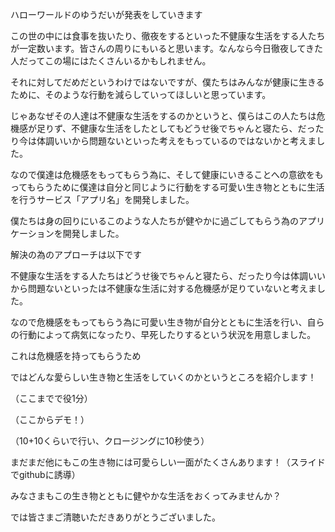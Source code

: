 ハローワールドのゆうだいが発表をしていきます

この世の中には食事を抜いたり、徹夜をするといった不健康な生活をする人たちが一定数います。皆さんの周りにもいると思います。なんなら今日徹夜してきた人だってこの場にはたくさんいるかもしれません。

<!-- ここまでは一旦よき -->

それに対してだめだというわけではないですが、僕たちはみんなが健康に生きるために、そのような行動を減らしていってほしいと思っています。

じゃあなぜその人達は不健康な生活をするのかというと、僕らはこの人たちは危機感が足りず、不健康な生活をしたとしてもどうせ後でちゃんと寝たら、だったり今は体調いいから問題ないといった考えをもっているのではないかと考えました。

なので僕達は危機感をもってもらう為に、そして健康にいきることへの意欲をもってもらうために僕達は自分と同じように行動をする可愛い生き物とともに生活を行うサービス「アプリ名」を開発しました。



<!-- 僕達はこの人たちは例え、不健康な生活をしたとしてもどうせ後でちゃんと寝たら、だったり今は体調いいから問題ないといった考えをもっていると考えました。 -->

<!--  なんか微妙 -->
僕たちは身の回りにいるこのような人たちが健やかに過ごしてもらう為のアプリケーションを開発しました。

解決の為のアプローチは以下です

不健康な生活をする人たちはどうせ後でちゃんと寝たら、だったり今は体調いいから問題ないといったは不健康な生活に対する危機感が足りていないと考えました。

なので危機感をもってもらう為に可愛い生き物が自分とともに生活を行い、自らの行動によって病気になったり、早死したりするという状況を用意しました。

これは危機感を持ってもらうため

<!-- ただ寿命がどれだけ減るかなんてわかるわけがないので自分の行動が悪ければ、画面上の生き物が病気になったり、早死したりするという状況を用意すれば人は自分の行動に対して危機感を持つことができるのではないかというコンセプトで開発をしました。

そして、今ならなんと！ということでキャラクターに愛らしさを意識したデザインを行い、危機感だけではなく、人がキャラクターと共に健康にいきることに対して意欲をもってもらえるのではないかということを意識しました。 -->

ではどんな愛らしい生き物と生活をしていくのかというところを紹介します！

（ここまでで役1分）

（ここからデモ！）

（10+10くらいで行い、クロージングに10秒使う）

まだまだ他にもこの生き物には可愛らしい一面がたくさんあります！（スライドでgithubに誘導）

みなさまもこの生き物とともに健やかな生活をおくってみませんか？

では皆さまご清聴いただきありがとうございました。